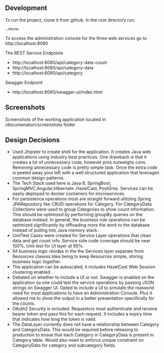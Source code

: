 ## Development

To run the project, clone it from github. In the root directory run:

    ./mvnw

To access the administration console for the three web services go to http://localhost:8080

The REST Service Endpoints
* http://localhost:8080/api/category-data-count
* http://localhost:8080/api/category-data
* http://localhost:8080/api/category

Swagger Endpoint
* http://localhost:8080/swagger-ui/index.html    

## Screenshots
Screenshots of the working application located in /documenation/screenshots folder


## Design Decisions

* Used Jhipster to create shell for the application. It creates Java web applications using industry best practices. One drawback is that it creates a lot of unnecessary code, however pros outweighs cons. Removing unnecessary code is pretty simple task. Once the extra code is peeled away your left with a well structured application that leverages common design patterns.
* The Tech Stack used here is Java 8, SpringBoot, SpringMVC,Angular,Hibernate ,HazelCast, PostGres. Services can be easily deployed to docker containers for microservices.
* For persistence operations most are straight forward utilizing Spring JPARepository like CRUD operations for Category. For CategoryData Collections were used to group Categories to show count information. This should be optimized by performing groupBy queries on the database instead. In general, the business rule operations can be optimized significantly by offloading more the work to the database instead of pulling into Java memory stack.
* UnitTest Cases were created for Service Layer operations that clean data and get count info. Service side code coverage should be near 100%. Unit test for UI layer at 95%.
* All business logic resides in the the Services layer separate from Resources clasess.Idea being to keep Resources simple, storing business logic together.
*  The application can be autoscaled, it includes HazelCast Web Session clustering enabled.
*  Debated on whether to include a UI or not. Swagger is enabled on the application so one could test the service operations by passing JSON strings on Swagger UI. Opted to include a UI to simulate the realworld need for most applications to have an Administration Console. Plus it allowed me to show the output in a better presentation specifically for the counts.
*  OAuth2 Security is included. Requestors must authenticate and receive bearer token and pass this for each request. It includes a expiry time that indicates how long the token is valid.
* The DataLayer currently does not have a relationship between Category and CategoryData. This would be required before releasing to production to ensue that each Category in CategoryData is present in Category table. Would also need to enforce unique constraint on CategoryData for category and subcategory fields.
